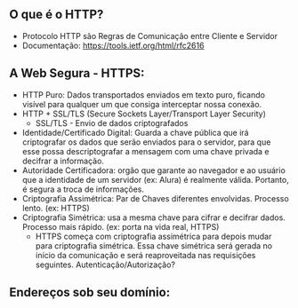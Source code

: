 ## O que é o HTTP?
- Protocolo HTTP são Regras de Comunicação entre Cliente e Servidor
- Documentação: https://tools.ietf.org/html/rfc2616

## A Web Segura - HTTPS:
- HTTP Puro: Dados transportados enviados em texto puro, ficando visível para qualquer um que consiga interceptar nossa conexão.
- HTTP + SSL/TLS (Secure Sockets Layer/Transport Layer Security)
  - SSL/TLS - Envio de dados criptografados
- Identidade/Certificado Digital: Guarda a chave pública que irá criptografar os dados que serão enviados para o servidor, para que esse possa descriptografar a mensagem com uma chave privada e decifrar a informação. 
- Autoridade Certificadora: orgão que garante ao navegador e ao usuário que a identidade de um servidor (ex: Alura) é realmente válida. Portanto, é segura a troca de informações.
- Criptografia Assimétrica: Par de Chaves diferentes envolvidas. Processo lento. (ex: HTTPS)
- Criptografia Simétrica: usa a mesma chave para cifrar e decifrar dados. Processo mais rápido. (ex: porta na vida real, HTTPS)
  - HTTPS começa com criptografia assimétrica para depois mudar para criptografia simétrica. Essa chave simétrica será gerada no início da comunicação e será reaproveitada nas requisições seguintes. Autenticação/Autorização?

## Endereços sob seu domínio: